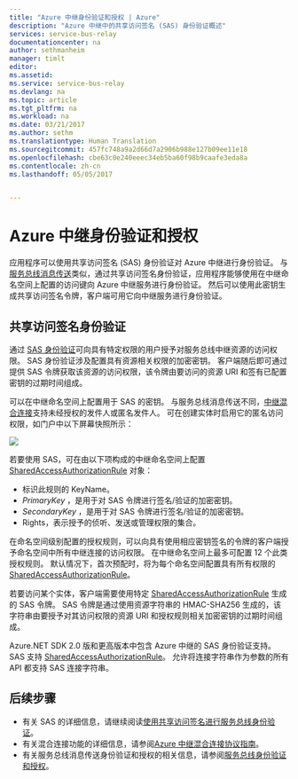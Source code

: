 ```yaml
---
title: "Azure 中继身份验证和授权 | Azure"
description: "Azure 中继中的共享访问签名 (SAS) 身份验证概述"
services: service-bus-relay
documentationcenter: na
author: sethmanheim
manager: timlt
editor: 
ms.assetid: 
ms.service: service-bus-relay
ms.devlang: na
ms.topic: article
ms.tgt_pltfrm: na
ms.workload: na
ms.date: 03/21/2017
ms.author: sethm
ms.translationtype: Human Translation
ms.sourcegitcommit: 457fc748a9a2d66d7a2906b988e127b09ee11e18
ms.openlocfilehash: cbe63c0e240eeec34eb5ba60f98b9caafe3eda8a
ms.contentlocale: zh-cn
ms.lasthandoff: 05/05/2017


---
```

# <a name="azure-relay-authentication-and-authorization"></a>Azure 中继身份验证和授权
应用程序可以使用共享访问签名 (SAS) 身份验证对 Azure 中继进行身份验证。 与[服务总线消息传送](../service-bus-messaging/service-bus-authentication-and-authorization.md)类似，通过共享访问签名身份验证，应用程序能够使用在中继命名空间上配置的访问键向 Azure 中继服务进行身份验证。 然后可以使用此密钥生成共享访问签名令牌，客户端可用它向中继服务进行身份验证。

## <a name="shared-access-signature-authentication"></a>共享访问签名身份验证
通过 [SAS 身份验证](../service-bus-messaging/service-bus-sas.md)可向具有特定权限的用户授予对服务总线中继资源的访问权限。 SAS 身份验证涉及配置具有资源相关权限的加密密钥。 客户端随后即可通过提供 SAS 令牌获取该资源的访问权限，该令牌由要访问的资源 URI 和签有已配置密钥的过期时间组成。

可以在中继命名空间上配置用于 SAS 的密钥。 与服务总线消息传送不同，[中继混合连接](./relay-hybrid-connections-protocol.md)支持未经授权的发件人或匿名发件人。 可在创建实体时启用它的匿名访问权限，如门户中以下屏幕快照所示：

![][0]

若要使用 SAS，可在由以下项构成的中继命名空间上配置 [SharedAccessAuthorizationRule](https://docs.microsoft.com/dotnet/api/microsoft.servicebus.messaging.sharedaccessauthorizationrule) 对象：

* 标识此规则的 KeyName。
* *PrimaryKey* ，是用于对 SAS 令牌进行签名/验证的加密密钥。
* *SecondaryKey* ，是用于对 SAS 令牌进行签名/验证的加密密钥。
* Rights，表示授予的侦听、发送或管理权限的集合。

在命名空间级别配置的授权规则，可以向具有使用相应密钥签名的令牌的客户端授予命名空间中所有中继连接的访问权限。 在中继命名空间上最多可配置 12 个此类授权规则。 默认情况下，首次预配时，将为每个命名空间配置具有所有权限的 [SharedAccessAuthorizationRule](https://docs.microsoft.com/dotnet/api/microsoft.servicebus.messaging.sharedaccessauthorizationrule)。

若要访问某个实体，客户端需要使用特定 [SharedAccessAuthorizationRule](https://docs.microsoft.com/dotnet/api/microsoft.servicebus.messaging.sharedaccessauthorizationrule) 生成的 SAS 令牌。 SAS 令牌是通过使用资源字符串的 HMAC-SHA256 生成的，该字符串由要授予对其访问权限的资源 URI 和授权规则相关加密密钥的过期时间组成。

Azure.NET SDK 2.0 版和更高版本中包含 Azure 中继的 SAS 身份验证支持。 SAS 支持 [SharedAccessAuthorizationRule](https://docs.microsoft.com/dotnet/api/microsoft.servicebus.messaging.sharedaccessauthorizationrule)。 允许将连接字符串作为参数的所有 API 都支持 SAS 连接字符串。

## <a name="next-steps"></a>后续步骤
- 有关 SAS 的详细信息，请继续阅读[使用共享访问签名进行服务总线身份验证](../service-bus-messaging/service-bus-sas.md)。
- 有关混合连接功能的详细信息，请参阅[Azure 中继混合连接协议指南](./relay-hybrid-connections-protocol.md)。
- 有关服务总线消息传送身份验证和授权的相关信息，请参阅[服务总线身份验证和授权](../service-bus-messaging/service-bus-authentication-and-authorization.md)。 

[0]: ./media/relay-authentication-and-authorization/hcanon.png

